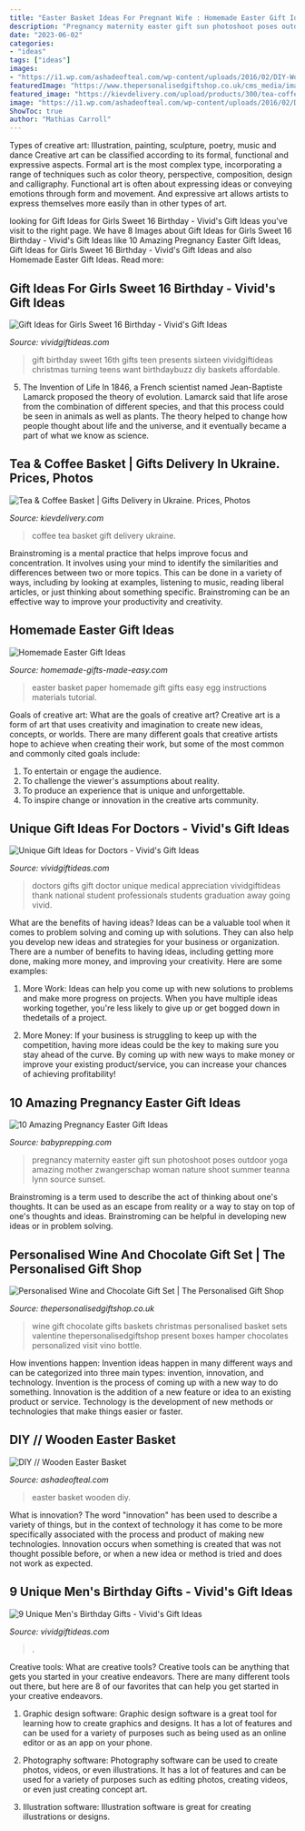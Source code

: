 ```yaml
---
title: "Easter Basket Ideas For Pregnant Wife : Homemade Easter Gift Ideas"
description: "Pregnancy maternity easter gift sun photoshoot poses outdoor yoga amazing mother zwangerschap woman nature shoot summer teanna lynn source sunset"
date: "2023-06-02"
categories:
- "ideas"
tags: ["ideas"]
images:
- "https://i1.wp.com/ashadeofteal.com/wp-content/uploads/2016/02/DIY-Wooden-Easter-Basket.12.jpg"
featuredImage: "https://www.thepersonalisedgiftshop.co.uk/cms_media/images/800x1000_fitbox-personalised-wine-and-chocolate-gift-set.jpg"
featured_image: "https://kievdelivery.com/upload/products/300/tea-coffee-basket3.jpeg"
image: "https://i1.wp.com/ashadeofteal.com/wp-content/uploads/2016/02/DIY-Wooden-Easter-Basket.12.jpg"
ShowToc: true
author: "Mathias Carroll"
---
```



Types of creative art: Illustration, painting, sculpture, poetry, music and dance
Creative art can be classified according to its formal, functional and expressive aspects. Formal art is the most complex type, incorporating a range of techniques such as color theory, perspective, composition, design and calligraphy. Functional art is often about expressing ideas or conveying emotions through form and movement. And expressive art allows artists to express themselves more easily than in other types of art.

	

		
looking for Gift Ideas for Girls Sweet 16 Birthday - Vivid&#039;s Gift Ideas you've visit to the right page. We have 8 Images about Gift Ideas for Girls Sweet 16 Birthday - Vivid&#039;s Gift Ideas like 10 Amazing Pregnancy Easter Gift Ideas, Gift Ideas for Girls Sweet 16 Birthday - Vivid&#039;s Gift Ideas and also Homemade Easter Gift Ideas. Read more:
		
    
## Gift Ideas For Girls Sweet 16 Birthday - Vivid&#039;s Gift Ideas

<img loading=lazy src="https://vividgiftideas.com/wp-content/uploads/2014/05/Sweet-16-birthday.jpg" onerror="this.onerror=null;this.src='https://tse1.mm.bing.net/th?id=OIP._eZ7sCgBvCR1E9_PVsTu9wHaJH&amp;pid=15.1';" alt="Gift Ideas for Girls Sweet 16 Birthday - Vivid&#039;s Gift Ideas">

_Source: vividgiftideas.com_

>gift birthday sweet 16th gifts teen presents sixteen vividgiftideas christmas turning teens want birthdaybuzz diy baskets affordable. 

	

5. The Invention of Life
In 1846, a French scientist named Jean-Baptiste Lamarck proposed the theory of evolution. Lamarck said that life arose from the combination of different species, and that this process could be seen in animals as well as plants. The theory helped to change how people thought about life and the universe, and it eventually became a part of what we know as science.

    
## Tea &amp; Coffee Basket | Gifts Delivery In Ukraine. Prices, Photos

<img loading=lazy src="https://kievdelivery.com/upload/products/300/tea-coffee-basket3.jpeg" onerror="this.onerror=null;this.src='https://tse3.mm.bing.net/th?id=OIP.sm2Apxy9kgfWnehukPCXTwHaHZ&amp;pid=15.1';" alt="Tea &amp; Coffee Basket | Gifts Delivery in Ukraine. Prices, Photos">

_Source: kievdelivery.com_

>coffee tea basket gift delivery ukraine. 

	

Brainstroming is a mental practice that helps improve focus and concentration. It involves using your mind to identify the similarities and differences between two or more topics. This can be done in a variety of ways, including by looking at examples, listening to music, reading liberal articles, or just thinking about something specific. Brainstroming can be an effective way to improve your productivity and creativity.

    
## Homemade Easter Gift Ideas

<img loading=lazy src="http://www.homemade-gifts-made-easy.com/image-files/paper-easter-basket-800x800.jpg" onerror="this.onerror=null;this.src='https://tse4.mm.bing.net/th?id=OIP.LFU_TN0gALDerw8P2l4RKgHaHa&amp;pid=15.1';" alt="Homemade Easter Gift Ideas">

_Source: homemade-gifts-made-easy.com_

>easter basket paper homemade gift gifts easy egg instructions materials tutorial. 

	

Goals of creative art: What are the goals of creative art?
Creative art is a form of art that uses creativity and imagination to create new ideas, concepts, or worlds. There are many different goals that creative artists hope to achieve when creating their work, but some of the most common and commonly cited goals include: 
1. To entertain or engage the audience.
2. To challenge the viewer's assumptions about reality.
3. To produce an experience that is unique and unforgettable.
4. To inspire change or innovation in the creative arts community.

    
## Unique Gift Ideas For Doctors - Vivid&#039;s Gift Ideas

<img loading=lazy src="https://vividgiftideas.com/wp-content/uploads/2017/03/doctor-gifts.jpg" onerror="this.onerror=null;this.src='https://tse4.mm.bing.net/th?id=OIP.TCNIBRHJZfR3evlQ6QSnWwHaME&amp;pid=15.1';" alt="Unique Gift Ideas for Doctors - Vivid&#039;s Gift Ideas">

_Source: vividgiftideas.com_

>doctors gifts gift doctor unique medical appreciation vividgiftideas thank national student professionals students graduation away going vivid. 

	

What are the benefits of having ideas?
Ideas can be a valuable tool when it comes to problem solving and coming up with solutions. They can also help you develop new ideas and strategies for your business or organization. There are a number of benefits to having ideas, including getting more done, making more money, and improving your creativity. Here are some examples:
1. More Work: Ideas can help you come up with new solutions to problems and make more progress on projects. When you have multiple ideas working together, you're less likely to give up or get bogged down in thedetails of a project.

2. More Money: If your business is struggling to keep up with the competition, having more ideas could be the key to making sure you stay ahead of the curve. By coming up with new ways to make money or improve your existing product/service, you can increase your chances of achieving profitability!

    
## 10 Amazing Pregnancy Easter Gift Ideas

<img loading=lazy src="https://www.babyprepping.com/wp-content/uploads/2016/02/2d456af461cbf95c5bbe5c2c2708691f.jpg" onerror="this.onerror=null;this.src='https://tse2.mm.bing.net/th?id=OIP.URDSV1pLRqK3sFjrtESnbAHaLF&amp;pid=15.1';" alt="10 Amazing Pregnancy Easter Gift Ideas">

_Source: babyprepping.com_

>pregnancy maternity easter gift sun photoshoot poses outdoor yoga amazing mother zwangerschap woman nature shoot summer teanna lynn source sunset. 

	

Brainstroming is a term used to describe the act of thinking about one's thoughts. It can be used as an escape from reality or a way to stay on top of one's thoughts and ideas. Brainstroming can be helpful in developing new ideas or in problem solving.

    
## Personalised Wine And Chocolate Gift Set | The Personalised Gift Shop

<img loading=lazy src="https://www.thepersonalisedgiftshop.co.uk/cms_media/images/800x1000_fitbox-personalised-wine-and-chocolate-gift-set.jpg" onerror="this.onerror=null;this.src='https://tse3.mm.bing.net/th?id=OIP.2ny0IarvB5J1Mc3GUkMb5gHaHa&amp;pid=15.1';" alt="Personalised Wine and Chocolate Gift Set | The Personalised Gift Shop">

_Source: thepersonalisedgiftshop.co.uk_

>wine gift chocolate gifts baskets christmas personalised basket sets valentine thepersonalisedgiftshop present boxes hamper chocolates personalized visit vino bottle. 

	

How inventions happen:
Invention ideas happen in many different ways and can be categorized into three main types: invention, innovation, and technology. Invention is the process of coming up with a new way to do something. Innovation is the addition of a new feature or idea to an existing product or service. Technology is the development of new methods or technologies that make things easier or faster.

    
## DIY // Wooden Easter Basket

<img loading=lazy src="https://i1.wp.com/ashadeofteal.com/wp-content/uploads/2016/02/DIY-Wooden-Easter-Basket.12.jpg" onerror="this.onerror=null;this.src='https://tse2.mm.bing.net/th?id=OIP.oP4PDQwriBKil2hA2R2m8QHaLL&amp;pid=15.1';" alt="DIY // Wooden Easter Basket">

_Source: ashadeofteal.com_

>easter basket wooden diy. 

	

What is innovation?
The word "innovation" has been used to describe a variety of things, but in the context of technology it has come to be more specifically associated with the process and product of making new technologies. Innovation occurs when something is created that was not thought possible before, or when a new idea or method is tried and does not work as expected.

    
## 9 Unique Men&#039;s Birthday Gifts - Vivid&#039;s Gift Ideas

<img loading=lazy src="https://vividgiftideas.com/wp-content/uploads/2015/09/mens-birthday-gifts.jpg" onerror="this.onerror=null;this.src='https://tse1.mm.bing.net/th?id=OIP.iNMI6TH6o3sCBxKx43gSwgHaKV&amp;pid=15.1';" alt="9 Unique Men&#039;s Birthday Gifts - Vivid&#039;s Gift Ideas">

_Source: vividgiftideas.com_

>. 

	

Creative tools: What are creative tools?
Creative tools can be anything that gets you started in your creative endeavors. There are many different tools out there, but here are 8 of our favorites that can help you get started in your creative endeavors. 
1. Graphic design software: Graphic design software is a great tool for learning how to create graphics and designs. It has a lot of features and can be used for a variety of purposes such as being used as an online editor or as an app on your phone.

2. Photography software: Photography software can be used to create photos, videos, or even illustrations. It has a lot of features and can be used for a variety of purposes such as editing photos, creating videos, or even just creating concept art.

3. Illustration software: Illustration software is great for creating illustrations or designs.

